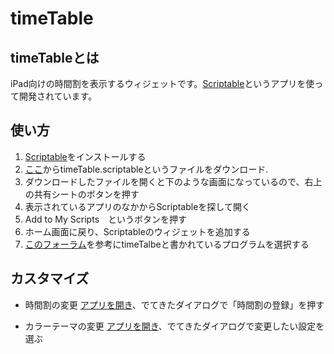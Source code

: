# timeTable

## timeTableとは
iPad向けの時間割を表示するウィジェットです。[Scriptable](https://scriptable.app/)というアプリを使って開発されています。

## 使い方

1. [Scriptable](https://scriptable.app/)をインストールする
2. [ここ](https://github.com/a-ori-a/timeTable/releases/download/v1.0/timeTable.1.scriptable)からtimeTable.scriptableというファイルをダウンロード.
3. ダウンロードしたファイルを開くと下のような画面になっているので、右上の共有シートのボタンを押す
4. 表示されているアプリのなかからScriptableを探して開く
5. Add to My Scripts　というボタンを押す
6. ホーム画面に戻り、Scriptableのウィジェットを追加する
7. [このフォーラム](https://talk.automators.fm/t/widget-on-home-screen/9736)を参考にtimeTalbeと書かれているプログラムを選択する

## カスタマイズ

- 時間割の変更
[アプリを開き](scriptable://run/timeTable)、でてきたダイアログで「時間割の登録」を押す

- カラーテーマの変更
[アプリを開き](scriptable://run/timeTable)、でてきたダイアログで変更したい設定を選ぶ